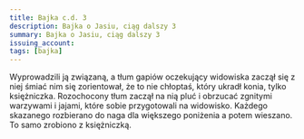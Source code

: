 ```yaml
---
title: Bajka c.d. 3
description: Bajka o Jasiu, ciąg dalszy 3
summary: Bajka o Jasiu, ciąg dalszy 3
issuing_account: 
tags: [bajka]
---
```


Wyprowadzili ją związaną, a tłum gapiów oczekujący widowiska zaczął się z niej śmiać nim się zorientował, że to nie chłoptaś, który ukradł konia, tylko księżniczka. 
Rozochocony tłum zaczął na nią pluć i obrzucać zgnitymi warzywami i jajami, które sobie przygotowali na widowisko. 
Każdego skazanego rozbierano do naga dla większego poniżenia a potem wieszano. To samo zrobiono z księżniczką. 